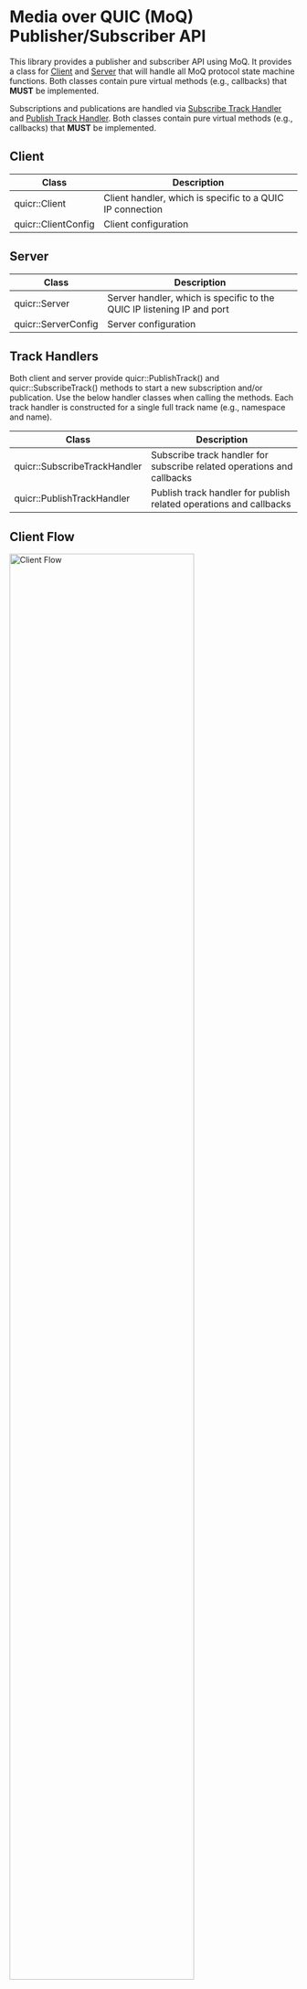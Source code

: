 # Media over QUIC (MoQ) Publisher/Subscriber API

This library provides a publisher and subscriber API using MoQ. It provides
a class for [Client](#quicr::Client) and [Server](#quicr::Server) that
will handle all MoQ protocol state machine functions. Both classes contain pure virtual methods (e.g., callbacks)
that **MUST** be implemented.

Subscriptions and publications are handled via [Subscribe Track Handler](#quicr::SubscribeTrackHandler)
and [Publish Track Handler](#quicr::PublishTrackHandler). Both classes contain pure virtual methods
(e.g., callbacks) that **MUST** be implemented.

## Client

 Class                        | Description
------------------------------|-----------------------------------------------------------
 quicr::Client       | Client handler, which is specific to a QUIC IP connection
 quicr::ClientConfig | Client configuration

## Server

 Class                        | Description
------------------------------|------------------------------------------------------------------------
 quicr::Server       | Server handler, which is specific to the QUIC IP listening IP and port
 quicr::ServerConfig | Server configuration

## Track Handlers

Both client and server provide quicr::PublishTrack() and quicr::SubscribeTrack()
methods to start a new subscription and/or publication. Use the below handler classes when calling
the methods. Each track handler is constructed for a single full track name (e.g., namespace and name).

 Class                          | Description
--------------------------------|------------------------------------------------------------------------
 quicr::SubscribeTrackHandler     | Subscribe track handler for subscribe related operations and callbacks
 quicr::PublishTrackHandler       | Publish track handler for publish related operations and callbacks

## Client Flow
<img src="../images/client-api.png" alt="Client Flow" style="height: auto; width:80%"/>

## Server Flow

## Documentation Links

* [API Guide](api-guide.html)
* [Implementation Details](implementation.html)
* Quick Start
